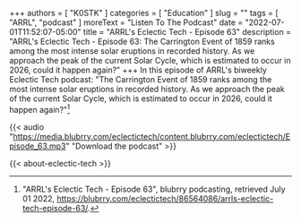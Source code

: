 +++
authors = [ "K0STK" ]
categories = [ "Education" ]
slug = ""
tags = [ "ARRL", "podcast" ]
moreText = "Listen To The Podcast"
date = "2022-07-01T11:52:07-05:00"
title = "ARRL's Eclectic Tech - Episode 63"
description = "ARRL's Eclectic Tech - Episode 63: The Carrington Event of 1859 ranks among the most intense solar eruptions in recorded history. As we approach the peak of the current Solar Cycle, which is estimated to occur in 2026, could it happen again?"
+++
In this episode of ARRL's biweekly Eclectic Tech podcast: "The Carrington Event of 1859 ranks among the most intense solar eruptions in recorded history. As we approach the peak of the current Solar Cycle, which is estimated to occur in 2026, could it happen again?"[^1]

[^1]: "ARRL's Eclectic Tech - Episode 63", blubrry podcasting, retrieved July 01 2022, https://blubrry.com/eclectictech/86564086/arrls-eclectic-tech-episode-63/.

<!--more-->

{{< audio "https://media.blubrry.com/eclectictech/content.blubrry.com/eclectictech/Episode_63.mp3" "Download the podcast" >}}

{{< about-eclectic-tech >}}
